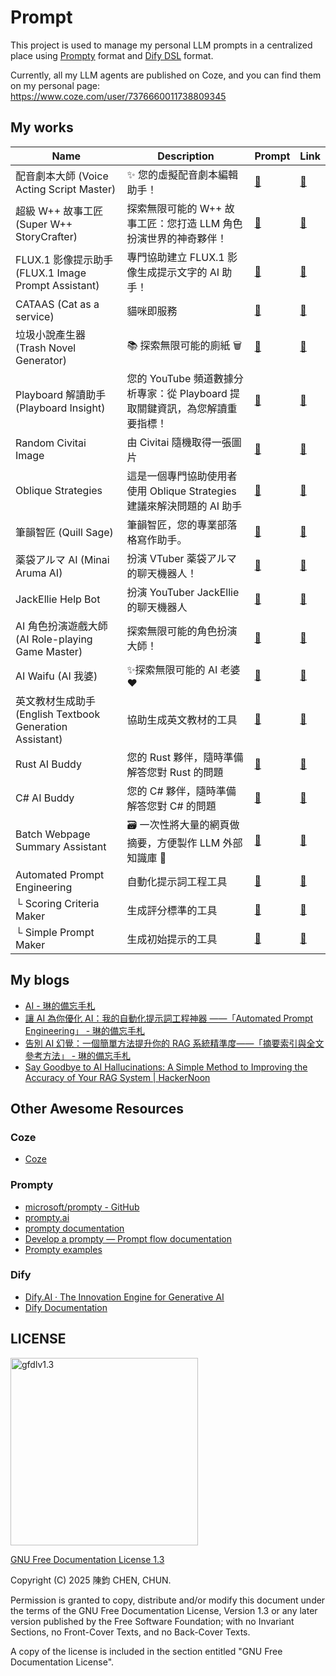 # Prompt

This project is used to manage my personal LLM prompts in a centralized place using [Prompty](https://github.com/microsoft/prompty) format and [Dify DSL](https://docs.dify.ai/guides/application-orchestrate/creating-an-application#creating-from-a-dsl-file) format.

Currently, all my LLM agents are published on Coze, and you can find them on my personal page:  
<https://www.coze.com/user/7376660011738809345>

## My works

| Name | Description | Prompt | Link |
|--|--|--|--|
| 配音劇本大師 (Voice Acting Script Master) | ✨ 您的虛擬配音劇本編輯助手！ | [📝](/voice-acting-script-master/) | [🤖](https://www.coze.com/s/Zs8DuptPQ/) |
| 超級 W++ 故事工匠 (Super W++ StoryCrafter) | 探索無限可能的 W++ 故事工匠：您打造 LLM 角色扮演世界的神奇夥伴！ | [📝](/super-wpp-storycrafter/) | [🤖](https://www.coze.com/s/Zs8DaAY6t/) |
| FLUX.1 影像提示助手 (FLUX.1 Image Prompt Assistant) | 專門協助建立 FLUX.1 影像生成提示文字的 AI 助手！ | [📝](/flux-1-image-prompt-assistant/) | [🤖](https://www.coze.com/s/Zs8DaCNEu/) |
| CATAAS (Cat as a service) | 貓咪即服務 | [📝](/cat-as-a-service/) | [🤖](https://www.coze.com/s/Zs8DaxaHh/) |
| 垃圾小說產生器 (Trash Novel Generator) | 📚 探索無限可能的廁紙 🗑️ | [📝](/trash-novel-generator/) | [🤖](https://www.coze.com/s/Zs8DXhSwb/) |
| Playboard 解讀助手 (Playboard Insight) | 您的 YouTube 頻道數據分析專家：從 Playboard 提取關鍵資訊，為您解讀重要指標！ | [📝](/playboard-insight/) | [🤖](https://www.coze.com/s/Zs8Da4AcU/) |
| Random Civitai Image | 由 Civitai 隨機取得一張圖片 | [📝](/random-civitai-image) | [🤖](https://www.coze.com/s/Zs8DakfP9/) |
| Oblique Strategies | 這是一個專門協助使用者使用 Oblique Strategies 建議來解決問題的 AI 助手 | [📝](/oblique-strategies) | [🤖](https://www.coze.com/s/Zs8DauL1w/) |
| 筆韻智匠 (Quill Sage) | 筆韻智匠，您的專業部落格寫作助手。 | [📝](/quill-sage/) | [🤖](https://www.coze.com/s/Zs8DahdjR/) |
| 薬袋アルマ AI (Minai Aruma AI) | 扮演 VTuber 薬袋アルマ的聊天機器人！ | [📝](/minai-aruma-ai/) | [🤖](https://www.coze.com/s/Zs8Da5fqD/) |
| JackEllie Help Bot | 扮演 YouTuber JackEllie 的聊天機器人 | [📝](/jackellie-help-bot/) | [🤖](https://www.coze.com/s/Zs8DbRUQo/) |
| AI 角色扮演遊戲大師 (AI Role-playing Game Master) | 探索無限可能的角色扮演大師！ | [📝](/ai-role-playing-game-master/) | [🤖](https://www.coze.com/s/Zs8Da5fdX/) |
| AI Waifu (AI 我婆) | ✨探索無限可能的 AI 老婆❤️️ | [📝](/ai-waifu/) | [🤖](https://www.coze.com/s/Zs8DuMHu9/) |
| 英文教材生成助手 (English Textbook Generation Assistant) | 協助生成英文教材的工具 | [📝](/english-textbook-generation-assistant/) | [🤖](https://www.coze.com/s/Zs8DE12vg/) |
| Rust AI Buddy | 您的 Rust 夥伴，隨時準備解答您對 Rust 的問題 | [📝](/rust-ai-buddy/) | [🤖](https://www.coze.com/s/Zs8DbwbnY/) |
| C# AI Buddy | 您的 C# 夥伴，隨時準備解答您對 C# 的問題 | [📝](/c-sharp-ai-buddy/) | [🤖](https://www.coze.com/s/Zs8DbaaKE/) |
| Batch Webpage Summary Assistant | 🗃️ 一次性將大量的網頁做摘要，方便製作 LLM 外部知識庫 🧠 | [📝](/batch-webpage-summary-assistant/) | [🤖](https://www.coze.com/s/Zs8Dgdeq5/) |
| Automated Prompt Engineering | 自動化提示詞工程工具 | [📝](/automated-prompt-engineering/) | [🤖](https://www.coze.com/s/Zs8DgSDKN/) |
| └ Scoring Criteria Maker | 生成評分標準的工具 | [📝](/automated-prompt-engineering/scoring-criteria-maker/) | [🤖](https://www.coze.com/s/Zs8Dg8SFx/) |
| └ Simple Prompt Maker | 生成初始提示的工具 | [📝](/automated-prompt-engineering/simple-prompt-maker/) | [🤖](https://www.coze.com/s/Zs8Dg5sfY/) |

## My blogs

- [AI - 琳的備忘手札](https://琳.tw/tags/ai/)
- [讓 AI 為你優化 AI：我的自動化提示詞工程神器 ——「Automated Prompt Engineering」 - 琳的備忘手札](https://琳.tw/AI/automated-prompt-engineering/)
- [告別 AI 幻覺：一個簡單方法提升你的 RAG 系統精準度——「摘要索引與全文參考方法」 - 琳的備忘手札](https://琳.tw/AI/say-goodbye-to-ai-hallucinations-a-simple-method-to-improve-the-accuracy-of-your-rag-system/)
- [Say Goodbye to AI Hallucinations: A Simple Method to Improving the Accuracy of Your RAG System | HackerNoon](https://hackernoon.com/say-goodbye-to-ai-hallucinations-a-simple-method-to-improving-the-accuracy-of-your-rag-system)

## Other Awesome Resources

### Coze

- [Coze](https://www.coze.com/)

### Prompty

- [microsoft/prompty - GitHub](https://github.com/microsoft/prompty)
- [prompty.ai](https://prompty.ai/)
- [prompty documentation](https://prompty.ai/docs)
- [Develop a prompty — Prompt flow documentation](https://microsoft.github.io/promptflow/how-to-guides/develop-a-prompty/index.html)
- [Prompty examples](https://github.com/microsoft/prompty/tree/main/runtime/promptycs/Prompty.Core.Tests/prompty)

### Dify

- [Dify.AI · The Innovation Engine for Generative AI](https://dify.ai/)
- [Dify Documentation](https://docs.dify.ai/)

## LICENSE

<img src="https://github.com/user-attachments/assets/4473e086-3f81-4f0a-be35-fa4f41b4de7c" alt="gfdlv1.3" width="300" />

[GNU Free Documentation License 1.3](/LICENSE)

Copyright (C)  2025 陳鈞 CHEN, CHUN.

Permission is granted to copy, distribute and/or modify this document under the terms of the GNU Free Documentation License, Version 1.3 or any later version published by the Free Software Foundation; with no Invariant Sections, no Front-Cover Texts, and no Back-Cover Texts.

A copy of the license is included in the section entitled "GNU Free Documentation License".
